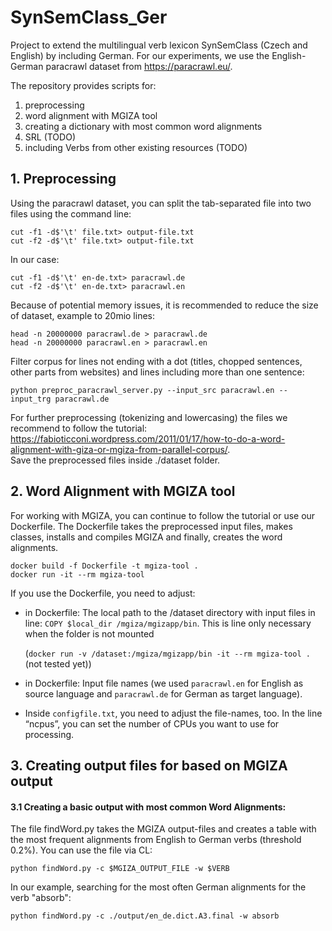 # SynSemClass_Ger
Project to extend the multilingual verb lexicon SynSemClass (Czech and English) by including German. 
For our experiments, we use the English-German paracrawl dataset from https://paracrawl.eu/.

The repository provides scripts for:
1. preprocessing
2. word alignment with MGIZA tool
3. creating a dictionary with most common word alignments
4. SRL (TODO)
5. including Verbs from other existing resources (TODO)

## 1. Preprocessing

Using the paracrawl dataset, you can split the tab-separated file into two files using the command line: 
```
cut -f1 -d$'\t' file.txt> output-file.txt 
cut -f2 -d$'\t' file.txt> output-file.txt
```
In our case: 
```
cut -f1 -d$'\t' en-de.txt> paracrawl.de
cut -f2 -d$'\t' en-de.txt> paracrawl.en
```

Because of potential memory issues, it is recommended to reduce the size of dataset, example to 20mio lines:

```
head -n 20000000 paracrawl.de > paracrawl.de
head -n 20000000 paracrawl.en > paracrawl.en
```

Filter corpus for lines not ending with a dot (titles, chopped sentences, other parts from websites) and lines including more than one sentence:

```
python preproc_paracrawl_server.py --input_src paracrawl.en --input_trg paracrawl.de
```

For further preprocessing (tokenizing and lowercasing) the files we recommend to follow the tutorial: https://fabioticconi.wordpress.com/2011/01/17/how-to-do-a-word-alignment-with-giza-or-mgiza-from-parallel-corpus/.  
Save the preprocessed files inside ./dataset folder. 

## 2. Word Alignment with MGIZA tool
For working with MGIZA, you can continue to follow the tutorial or use our Dockerfile.
The Dockerfile takes the preprocessed input files, makes classes, installs and compiles MGIZA and finally, creates the word alignments.

```
docker build -f Dockerfile -t mgiza-tool . 
docker run -it --rm mgiza-tool
```

If you use the Dockerfile, you need to adjust: 

* in Dockerfile: The local path to the /dataset directory with input files in line: ``COPY $local_dir /mgiza/mgizapp/bin``. This is line only necessary when the folder is not mounted 

  (``docker run -v /dataset:/mgiza/mgizapp/bin -it --rm mgiza-tool . `` (not tested yet)) 

* in Dockerfile: Input file names (we used `paracrawl.en` for English as source language and `paracrawl.de` for German as target language).  

* Inside `configfile.txt`, you need to adjust the file-names, too. In the line “ncpus”, you can set the number of CPUs you want to use for processing. 

## 3. Creating output files for based on MGIZA output

#### 3.1 Creating a basic output with most common Word Alignments: 

The file findWord.py takes the MGIZA output-files and creates a table with the most frequent alignments from English to German verbs (threshold 0.2%). You can use the file via CL:  

```
python findWord.py -c $MGIZA_OUTPUT_FILE -w $VERB
```

In our example, searching for the most often German alignments for the verb "absorb":

```
python findWord.py -c ./output/en_de.dict.A3.final -w absorb
```


